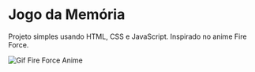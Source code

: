 # Jogo da Memória

 Projeto simples usando HTML, CSS e JavaScript.
 Inspirado no anime Fire Force.
 
 <img src="https://pa1.narvii.com/7267/e4d0fd82b47ed472ff93ad0154e5f0c38c142132r1-540-280_hq.gif" alt="Gif Fire Force Anime">
